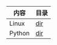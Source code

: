
内容 | 目录
----|----
Linux | [dir](https://github.com/tonyztao/python_study/tree/master/Linux)
Python | [dir](https://github.com/tonyztao/python_study/tree/master/Python)

